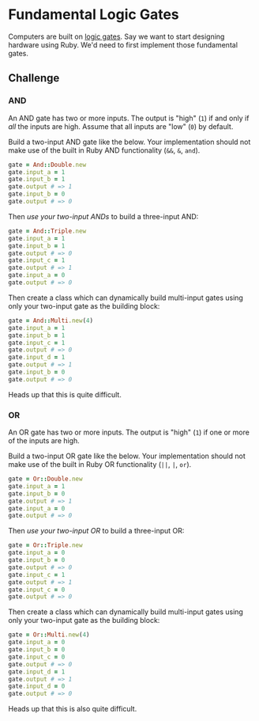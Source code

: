 # Fundamental Logic Gates

Computers are built on [logic gates](https://en.wikipedia.org/wiki/Logic_gate). Say we want to start designing
hardware using Ruby. We'd need to first implement those fundamental gates.

## Challenge

### AND

An AND gate has two or more inputs. The output is "high" (`1`) if and only if *all* the inputs are high. Assume that all
inputs are "low" (`0`) by default.

Build a two-input AND gate like the below. Your implementation should not make use of the built in Ruby AND functionality
(`&&`, `&`, `and`).

```ruby
gate = And::Double.new
gate.input_a = 1
gate.input_b = 1
gate.output # => 1
gate.input_b = 0
gate.output # => 0
```

Then *use your two-input ANDs* to build a three-input AND:

```ruby
gate = And::Triple.new
gate.input_a = 1
gate.input_b = 1
gate.output # => 0
gate.input_c = 1
gate.output # => 1
gate.input_a = 0
gate.output # => 0
```

Then create a class which can dynamically build multi-input gates using only your two-input gate as the building block:

```ruby
gate = And::Multi.new(4)
gate.input_a = 1
gate.input_b = 1
gate.input_c = 1
gate.output # => 0
gate.input_d = 1
gate.output # => 1
gate.input_b = 0
gate.output # => 0
```

Heads up that this is quite difficult.

### OR

An OR gate has two or more inputs. The output is "high" (`1`) if one or more of the inputs are high.

Build a two-input OR gate like the below. Your implementation should not make use of the built in Ruby OR functionality
(`||`, `|`, `or`).

```ruby
gate = Or::Double.new
gate.input_a = 1
gate.input_b = 0
gate.output # => 1
gate.input_a = 0
gate.output # => 0
```

Then *use your two-input OR* to build a three-input OR:

```ruby
gate = Or::Triple.new
gate.input_a = 0
gate.input_b = 0
gate.output # => 0
gate.input_c = 1
gate.output # => 1
gate.input_c = 0
gate.output # => 0
```

Then create a class which can dynamically build multi-input gates using only your two-input gate as the building block:

```ruby
gate = Or::Multi.new(4)
gate.input_a = 0
gate.input_b = 0
gate.input_c = 0
gate.output # => 0
gate.input_d = 1
gate.output # => 1
gate.input_d = 0
gate.output # => 0
```

Heads up that this is also quite difficult.